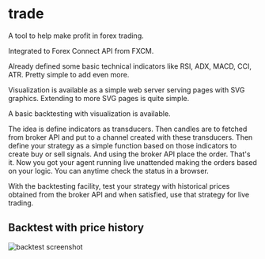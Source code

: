 # trade

A tool to help make profit in forex trading.

Integrated to Forex Connect API from FXCM.

Already defined some basic technical indicators like RSI, ADX, MACD, CCI, ATR. Pretty simple to add even more.

Visualization is available as a simple web server serving pages with SVG graphics. Extending to more SVG pages is quite simple.

A basic backtesting with visualization is available.

The idea is define indicators as transducers. Then candles are to fetched from broker API and put to a channel created with these transducers.
Then define your strategy as a simple function based on those indicators to create buy or sell signals. And using the broker API place the order.
That's it. Now you got your agent running live unattended making the orders based on your logic. You can anytime check the status in a browser.

With the backtesting facility, test your strategy with historical prices obtained from the broker API and when satisfied, use that strategy for live trading.

## Backtest with price history

![backtest screenshot](./docs/images/backtest.png "")

